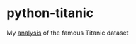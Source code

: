 # python-titanic
My [analysis](https://github.com/panchenkoserhii/python-titanic/blob/main/titanic.ipynb) of the famous Titanic dataset

